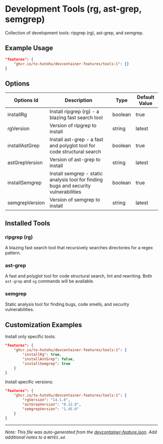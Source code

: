 # Development Tools (rg, ast-grep, semgrep)

Collection of development tools: ripgrep (rg), ast-grep, and semgrep.

## Example Usage

```json
"features": {
    "ghcr.io/to-hutohu/devcontainer-features/tools:1": {}
}
```

## Options

| Options Id | Description | Type | Default Value |
|-----|-----|-----|-----|
| installRg | Install ripgrep (rg) - a blazing fast search tool | boolean | true |
| rgVersion | Version of ripgrep to install | string | latest |
| installAstGrep | Install ast-grep - a fast and polyglot tool for code structural search | boolean | true |
| astGrepVersion | Version of ast-grep to install | string | latest |
| installSemgrep | Install semgrep - static analysis tool for finding bugs and security vulnerabilities | boolean | true |
| semgrepVersion | Version of semgrep to install | string | latest |

## Installed Tools

### ripgrep (rg)
A blazing fast search tool that recursively searches directories for a regex pattern.

### ast-grep
A fast and polyglot tool for code structural search, lint and rewriting. Both `ast-grep` and `sg` commands will be available.

### semgrep
Static analysis tool for finding bugs, code smells, and security vulnerabilities.

## Customization Examples

Install only specific tools:
```json
"features": {
    "ghcr.io/to-hutohu/devcontainer-features/tools:1": {
        "installRg": true,
        "installAstGrep": false,
        "installSemgrep": true
    }
}
```

Install specific versions:
```json
"features": {
    "ghcr.io/to-hutohu/devcontainer-features/tools:1": {
        "rgVersion": "14.1.0",
        "astGrepVersion": "0.12.0",
        "semgrepVersion": "1.45.0"
    }
}
```

---

_Note: This file was auto-generated from the [devcontainer-feature.json](https://github.com/to-hutohu/devcontainer-features/blob/main/src/tools/devcontainer-feature.json).  Add additional notes to a `NOTES.md`._